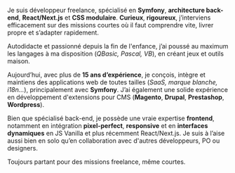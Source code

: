 Je suis développeur freelance, spécialisé en **Symfony**, **architecture back-end**, **React/Next.js** et **CSS modulaire**.
**Curieux**, **rigoureux**, j’interviens efficacement sur des missions courtes où il faut comprendre vite, livrer propre et s’adapter rapidement.

Autodidacte et passionné depuis la fin de l'enfance, j’ai poussé au maximum les langages à ma disposition (*QBasic, Pascal, VB*), en créant jeux et outils maison.

Aujourd’hui, avec plus de **15 ans d’expérience**, je conçois, intègre et maintiens des applications web de toutes tailles (*SaaS, marque blanche, i18n...*), principalement avec **Symfony**.
J’ai également une solide expérience en développement d'extensions pour CMS (**Magento**, **Drupal**, **Prestashop**, **Wordpress**).

Bien que spécialisé back-end, je possède une vraie expertise **frontend**, notamment en intégration **pixel-perfect**, **responsive** et en **interfaces dynamiques** en JS Vanilla et plus récemment React/Next.js.
Je suis à l’aise aussi bien en solo qu’en collaboration avec d'autres développeurs, PO ou designers.

Toujours partant pour des missions freelance, même courtes.

